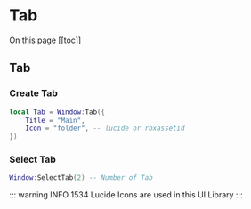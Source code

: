 # Tab

On this page
[[toc]]

## Tab
### Create Tab
```lua
local Tab = Window:Tab({
    Title = "Main",
    Icon = "folder", -- lucide or rbxassetid
})
```

### Select Tab
```lua
Window:SelectTab(2) -- Number of Tab
```

::: warning INFO
1534 Lucide Icons are used in this UI Library
:::